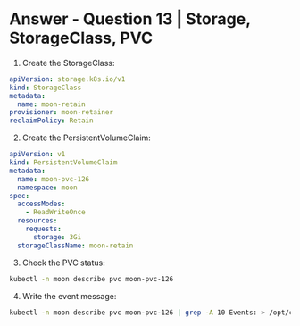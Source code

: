 # Answer - Question 13 | Storage, StorageClass, PVC

1. Create the StorageClass:
```yaml
apiVersion: storage.k8s.io/v1
kind: StorageClass
metadata:
  name: moon-retain
provisioner: moon-retainer
reclaimPolicy: Retain
```

2. Create the PersistentVolumeClaim:
```yaml
apiVersion: v1
kind: PersistentVolumeClaim
metadata:
  name: moon-pvc-126
  namespace: moon
spec:
  accessModes:
    - ReadWriteOnce
  resources:
    requests:
      storage: 3Gi
  storageClassName: moon-retain
```

3. Check the PVC status:
```bash
kubectl -n moon describe pvc moon-pvc-126
```

4. Write the event message:
```bash
kubectl -n moon describe pvc moon-pvc-126 | grep -A 10 Events: > /opt/course/13/pvc-126-reason
```
